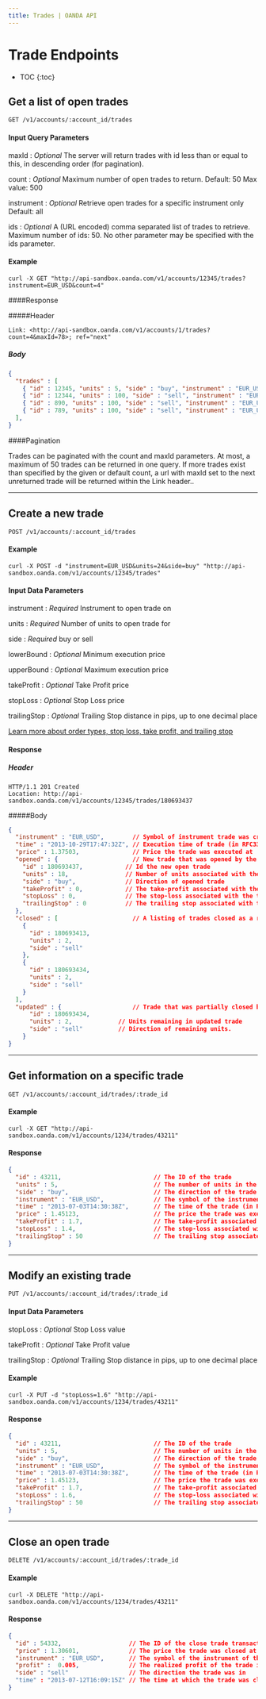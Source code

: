```yaml
---
title: Trades | OANDA API
---
```


# Trade Endpoints

* TOC
{:toc}

## Get a list of open trades

    GET /v1/accounts/:account_id/trades

#### Input Query Parameters

maxId
: _Optional_  The server will return trades with id less than or equal to this, in descending order (for pagination).

count
: _Optional_ Maximum number of open trades to return. Default: 50 Max value: 500

instrument
: _Optional_ Retrieve open trades for a specific instrument only Default: all

ids
: _Optional_ A (URL encoded) comma separated list of trades to retrieve. Maximum number of ids: 50. No other parameter may be specified with the ids parameter.

#### Example
    curl -X GET "http://api-sandbox.oanda.com/v1/accounts/12345/trades?instrument=EUR_USD&count=4"

####Response

#####Header

~~~Header
Link: <http://api-sandbox.oanda.com/v1/accounts/1/trades?count=4&maxId=78>; ref="next"
~~~

##### Body

~~~json
{
  "trades" : [
    { "id" : 12345, "units" : 5, "side" : "buy", "instrument" : "EUR_USD", "time" : "2013-07-03T14:30:38Z", "price" : 1.45123, "stopLoss" : 1.2, "takeProfit" : 1.7, "trailingStop" : 50 },
    { "id" : 12344, "units" : 100, "side" : "sell", "instrument" : "EUR_USD", "time" : "2013-07-03T14:30:38Z", "price" : 1.45123, "stopLoss" : 1.2, "takeProfit" : 1.7, "trailingStop" : 50 },
    { "id" : 890, "units" : 100, "side" : "sell", "instrument" : "EUR_USD", "time" : "2013-07-03T14:30:38Z", "price" : 1.45123, "stopLoss" : 1.2, "takeProfit" : 1.7, "trailingStop" : 50 },
    { "id" : 789, "units" : 100, "side" : "sell", "instrument" : "EUR_USD", "time" : "2013-07-03T14:30:38Z", "price" : 1.45123, "stopLoss" : 1.2, "takeProfit" : 1.7, "trailingStop" : 50 }    
  ],
}
~~~

####Pagination

Trades can be paginated with the count and maxId parameters.
At most, a maximum of 50 trades can be returned in one query. 
If more trades exist than specified by the given or default count, a url with maxId set to the next unreturned trade will be returned within the Link header..

----

## Create a new trade

    POST /v1/accounts/:account_id/trades

#### Example
    curl -X POST -d "instrument=EUR_USD&units=24&side=buy" "http://api-sandbox.oanda.com/v1/accounts/12345/trades"

#### Input Data Parameters

instrument
: _Required_ Instrument to open trade on

units
: _Required_ Number of units to open trade for

side
: _Required_ buy or sell

lowerBound
: _Optional_ Minimum execution price

upperBound
: _Optional_ Maximum execution price

takeProfit
: _Optional_ Take Profit price

stopLoss
: _Optional_ Stop Loss price

trailingStop
: _Optional_ Trailing Stop distance in pips, up to one decimal place

[Learn more about order types, stop loss, take profit, and trailing stop](http://fxtrade.oanda.com/learn/intro-to-currency-trading/first-trade/orders)

#### Response

##### Header

~~~header
HTTP/1.1 201 Created
Location: http://api-sandbox.oanda.com/v1/accounts/12345/trades/180693437
~~~

#####Body

~~~json
{
  "instrument" : "EUR_USD",        // Symbol of instrument trade was created with
  "time" : "2013-10-29T17:47:32Z", // Execution time of trade (in RFC3339 format)
  "price" : 1.37503,               // Price the trade was executed at
  "opened" : {                     // New trade that was opened by the request (if applicable, empty if not)
    "id" : 180693437,            // Id the new open trade
    "units" : 18,                // Number of units associated with the opened trade
    "side" : "buy",              // Direction of opened trade
    "takeProfit" : 0,            // The take-profit associated with the trade, if any
    "stopLoss" : 0,              // The stop-loss associated with the trade, if any
    "trailingStop" : 0           // The trailing stop associated with the trade, if any
  },
  "closed" : [                     // A listing of trades closed as a result of the trade request (if applicable, empty if not)
    {
      "id" : 180693413,
      "units" : 2,
      "side" : "sell"
    },
    {
      "id" : 180693434,
      "units" : 2,
      "side" : "sell"
    }
  ],
  "updated" : {                    // Trade that was partially closed by the request (If applicable, empty if not)
      "id" : 180693434,        
      "units" : 2,             // Units remaining in updated trade
      "side" : "sell"          // Direction of remaining units.
    }
}
~~~

----

## Get information on a specific trade

    GET /v1/accounts/:account_id/trades/:trade_id

#### Example
    curl -X GET "http://api-sandbox.oanda.com/v1/accounts/1234/trades/43211"

#### Response

~~~json
{
  "id" : 43211,                          // The ID of the trade
  "units" : 5,                           // The number of units in the trade
  "side" : "buy",                        // The direction of the trade
  "instrument" : "EUR_USD",              // The symbol of the instrument of the trade
  "time" : "2013-07-03T14:30:38Z",       // The time of the trade (in RFC3339 format)
  "price" : 1.45123,                     // The price the trade was executed at
  "takeProfit" : 1.7,                    // The take-profit associated with the trade, if any
  "stopLoss" : 1.4,                      // The stop-loss associated with the trade, if any
  "trailingStop" : 50                    // The trailing stop associated with the trade, if an
}
~~~

----

## Modify an existing trade

    PUT /v1/accounts/:account_id/trades/:trade_id

#### Input Data Parameters

stopLoss
: _Optional_ Stop Loss value

takeProfit
: _Optional_ Take Profit value

trailingStop
: _Optional_ Trailing Stop distance in pips, up to one decimal place

#### Example
    curl -X PUT -d "stopLoss=1.6" "http://api-sandbox.oanda.com/v1/accounts/1234/trades/43211"

#### Response

~~~json
{
  "id" : 43211,                          // The ID of the trade
  "units" : 5,                           // The number of units in the trade
  "side" : "buy",                        // The direction of the trade
  "instrument" : "EUR_USD",              // The symbol of the instrument of the trade
  "time" : "2013-07-03T14:30:38Z",       // The time of the trade (in RFC3339 format)
  "price" : 1.45123,                     // The price the trade was executed at
  "takeProfit" : 1.7,                    // The take-profit associated with the trade, if any
  "stopLoss" : 1.6,                      // The stop-loss associated with the trade, if any
  "trailingStop" : 50                    // The trailing stop associated with the trade, if any
}
~~~

----

## Close an open trade

    DELETE /v1/accounts/:account_id/trades/:trade_id

#### Example
    curl -X DELETE "http://api-sandbox.oanda.com/v1/accounts/1234/trades/43211"

#### Response

~~~json
{
  "id" : 54332,                   // The ID of the close trade transaction
  "price" : 1.30601,              // The price the trade was closed at
  "instrument" : "EUR_USD",       // The symbol of the instrument of the trade
  "profit" :  0.005,              // The realized profit of the trade in units of base currency
  "side" : "sell"                 // The direction the trade was in
  "time" : "2013-07-12T16:09:15Z" // The time at which the trade was closed (in RFC3339 format)
}
~~~
